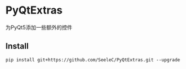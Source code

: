 # PyQtExtras

为PyQt5添加一些额外的控件

## Install

```shell
pip install git+https://github.com/SeeleC/PyQtExtras.git --upgrade
```
